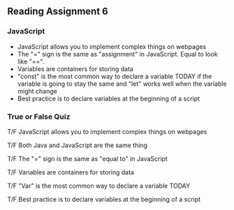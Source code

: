 ## Reading Assignment 6

### JavaScript
- JavaScript allows you to implement complex things on webpages
- The "=" sign is the same as "assignment" in JavaScript. Equal to look like "==".
- Variables are containers for storing data
- "const" is the most common way to declare a variable TODAY if the variable is going to stay the same and "let" works well when the variable might change
- Best practice is to declare variables at the beginning of a script 


### True or False Quiz

T/F        JavaScript allows you to implement complex things on webpages

T/F        Both Java and JavaScript are the same thing

T/F        The "=" sign is the same as "equal to" in JavaScript 

T/F        Variables are containers for storing data

T/F        "Var" is the most common way to declare a variable TODAY

T/F        Best practice is to declare variables at the beginning of a script 